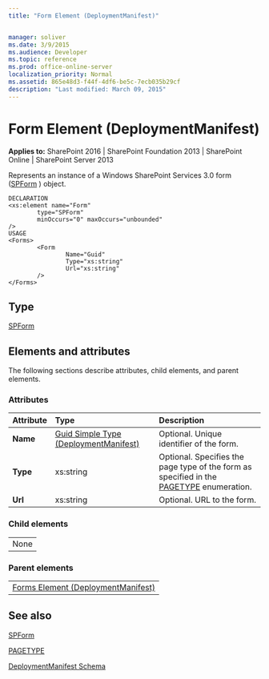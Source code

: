 ```yaml
---
title: "Form Element (DeploymentManifest)"


manager: soliver
ms.date: 3/9/2015
ms.audience: Developer
ms.topic: reference
ms.prod: office-online-server
localization_priority: Normal
ms.assetid: 865e48d3-f44f-4df6-be5c-7ecb035b29cf
description: "Last modified: March 09, 2015"
---
```


# Form Element (DeploymentManifest)

 
  
 **Applies to:** SharePoint 2016 | SharePoint Foundation 2013 | SharePoint Online | SharePoint Server 2013 
  
Represents an instance of a Windows SharePoint Services 3.0 form ([SPForm](https://msdn.microsoft.com/library/Microsoft.SharePoint.SPForm.aspx) ) object. 
  
```
DECLARATION
<xs:element name="Form" 
        type="SPForm" 
        minOccurs="0" maxOccurs="unbounded" 
/>
USAGE
<Forms>
        <Form
                Name="Guid"
                Type="xs:string"
                Url="xs:string"
        />
</Forms>

```

## Type

[SPForm](https://msdn.microsoft.com/library/Microsoft.SharePoint.SPForm.aspx)
  
## Elements and attributes

The following sections describe attributes, child elements, and parent elements.

### Attributes

|**Attribute**|**Type**|**Description**|
|:-----|:-----|:-----|
|**Name** <br/> |[Guid Simple Type (DeploymentManifest)](guid-simple-type-deploymentmanifest.md) <br/> |Optional. Unique identifier of the form.  <br/> |
|**Type** <br/> |xs:string  <br/> |Optional. Specifies the page type of the form as specified in the [PAGETYPE](https://msdn.microsoft.com/library/Microsoft.SharePoint.PAGETYPE.aspx) enumeration.  <br/> |
|**Url** <br/> |xs:string  <br/> |Optional. URL to the form.  <br/> |
   
### Child elements

||
|:-----|
|None |
   
### Parent elements

||
|:-----|
|[Forms Element (DeploymentManifest)](forms-element-deploymentmanifest.md)
   
## See also



[SPForm](https://msdn.microsoft.com/library/Microsoft.SharePoint.SPForm.aspx)
  
[PAGETYPE](https://msdn.microsoft.com/library/Microsoft.SharePoint.PAGETYPE.aspx)


[DeploymentManifest Schema](deploymentmanifest-schema.md)


